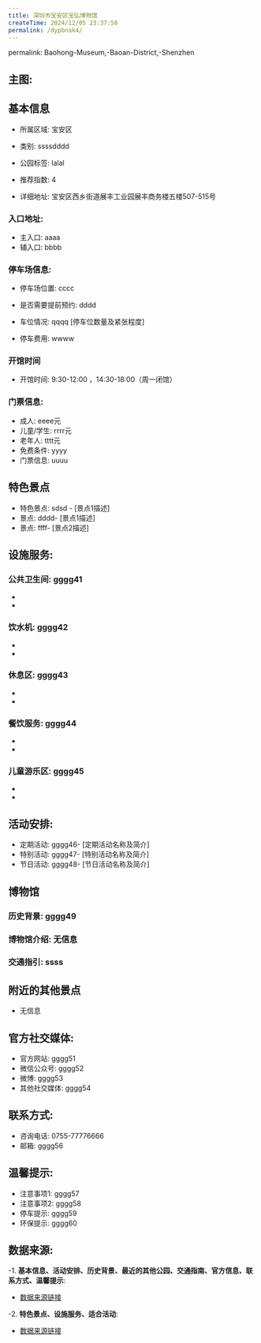```yaml
---
title: 深圳市宝安区宝弘博物馆
createTime: 2024/12/05 23:37:58
permalink: /dypbnak4/
---
```

permalink: Baohong-Museum,-Baoan-District,-Shenzhen
## 主图:
<ImageCard
image="https://cn.bing.com/th?id=OHR.AlfanzinaLighthouse_ZH-CN9704515669_1920x1080.webp"
title= "深圳市宝安区宝弘博物馆"
description= ""
date="2024/12/05"
href="/"
author="市文化广电旅游体育局"
/>
## 基本信息

- 所属区域: 宝安区

- 类别: ssssdddd

- 公园标签: lalal

- 推荐指数: 4

- 详细地址: 宝安区西乡街道展丰工业园展丰商务楼五楼507-515号

### 入口地址:
- 主入口: aaaa
- 辅入口: bbbb
### 停车场信息:
- 停车场位置: cccc

- 是否需要提前预约: dddd

- 车位情况: qqqq [停车位数量及紧张程度]

- 停车费用: wwww

### 开馆时间
- 开馆时间: 9:30-12:00 ，14:30-18:00（周一闭馆）

### 门票信息:
- 成人: eeee元
- 儿童/学生: rrrr元
- 老年人: tttt元
- 免费条件: yyyy
- 门票信息: uuuu
## 特色景点
- 特色景点: sdsd - [景点1描述]
- 景点: dddd- [景点1描述]
- 景点: ffff- [景点2描述]
## 设施服务:
### 公共卫生间: gggg41
- 
- 
### 饮水机: gggg42
- 
- 
### 休息区: gggg43
- 
- 
### 餐饮服务: gggg44
- 
- 
### 儿童游乐区: gggg45
- 
- 
## 活动安排:
- 定期活动: gggg46- [定期活动名称及简介]
- 特别活动: gggg47- [特别活动名称及简介]
- 节日活动: gggg48- [节日活动名称及简介]
## 博物馆
### 历史背景: gggg49
### 博物馆介绍: 无信息
### 交通指引: ssss

## 附近的其他景点
- 无信息

## 官方社交媒体:
- 官方网站: gggg51
- 微信公众号: gggg52
- 微博: gggg53
- 其他社交媒体: gggg54

## 联系方式:
- 咨询电话: 0755-77776666
- 邮箱: gggg56

## 温馨提示:
- 注意事项1: gggg57
- 注意事项2: gggg58
- 停车提示: gggg59
- 环保提示: gggg60

## 数据来源:
-1. **基本信息、活动安排、历史背景、最近的其他公园、交通指南、官方信息、联系方式、温馨提示**:
- [数据来源链接](http://wtl.sz.gov.cn/ggfw/whl/bwgylb/index.html)

-2. **特色景点、设施服务、适合活动**:
- [数据来源链接](http://wtl.sz.gov.cn/ggfw/whl/bwgylb/index.html)

